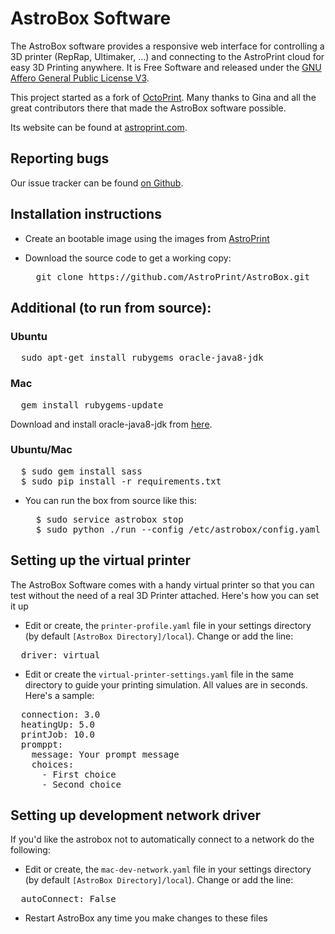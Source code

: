 AstroBox Software
=================

The AstroBox software provides a responsive web interface for controlling a 3D printer (RepRap, Ultimaker, ...) and connecting to the AstroPrint cloud for easy 3D Printing anywhere. It is Free Software and released under the [GNU Affero General Public License V3](http://www.gnu.org/licenses/agpl.html).

This project started as a fork of [OctoPrint](http://octoprint.org). Many thanks to Gina and all the great contributors there that made the AstroBox software possible.

Its website can be found at [astroprint.com](https://www.astroprint.com).

Reporting bugs
--------------

Our issue tracker can be found [on Github](https://github.com/astroprint/astrobox/issues).


Installation instructions
-------



* Create an bootable image using the images from [AstroPrint](https://www.astroprint.com/downloads)

* Download the source code to get a working copy:

  <pre>
    git clone https://github.com/AstroPrint/AstroBox.git
  </pre>

Additional (to run from source):
-------
### Ubuntu

<pre>
  sudo apt-get install rubygems oracle-java8-jdk
</pre>
  
### Mac

<pre>
  gem install rubygems-update
</pre>
  Download and install oracle-java8-jdk from [here](http://www.oracle.com/technetwork/java/javase/downloads/jdk8-downloads-2133151.html).
### Ubuntu/Mac
<pre>
  $ sudo gem install sass 
  $ sudo pip install -r requirements.txt
</pre>

* You can run the box from source like this:

  <pre>
    $ sudo service astrobox stop
    $ sudo python ./run --config /etc/astrobox/config.yaml --host 127.0.0.1
  </pre>

Setting up the virtual printer
-------

The AstroBox Software comes with a handy virtual printer so that you can test without the need of a real 3D Printer attached. Here's how you can set it up

* Edit or create, the `printer-profile.yaml` file in your settings directory (by default `[AstroBox Directory]/local`). Change or add the line:
<pre>
  driver: virtual
</pre>

* Edit or create the `virtual-printer-settings.yaml` file in the same directory to guide your printing simulation. All values are in seconds. Here's a sample:

<pre>
  connection: 3.0
  heatingUp: 5.0
  printJob: 10.0
  promppt:
    message: Your prompt message
    choices:
      - First choice
      - Second choice
</pre>

Setting up development network driver
--------

If you'd like the astrobox not to automatically connect to a network do the following:

* Edit or create, the `mac-dev-network.yaml` file in your settings directory (by default `[AstroBox Directory]/local`). Change or add the line:
<pre>
  autoConnect: False
</pre>

* Restart AstroBox any time you make changes to these files

